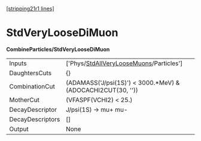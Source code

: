 [[stripping21r1 lines]](./stripping21r1-index)

# StdVeryLooseDiMuon

**CombineParticles/StdVeryLooseDiMuon**

|                  |                                                                                                   |
|------------------|---------------------------------------------------------------------------------------------------|
| Inputs           | ['Phys/[StdAllVeryLooseMuons](./stripping21r1-commonparticles-stdallveryloosemuons)/Particles'] |
| DaughtersCuts    | {}                                                                                                |
| CombinationCut   | (ADAMASS('J/psi(1S)') \< 3000.\*MeV) & (ADOCACHI2CUT(30, ''))                                     |
| MotherCut        | (VFASPF(VCHI2) \< 25.)                                                                            |
| DecayDescriptor  | J/psi(1S) -\> mu+ mu-                                                                             |
| DecayDescriptors | []                                                                                              |
| Output           | None                                                                                              |
